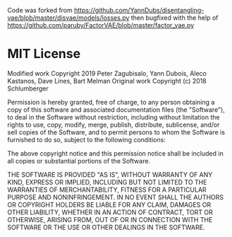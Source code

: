 Code was forked from https://github.com/YannDubs/disentangling-vae/blob/master/disvae/models/losses.py
then bugfixed with the help of https://github.com/paruby/FactorVAE/blob/master/factor_vae.py

MIT License
=====================

Modified work Copyright 2019 Peter Zagubisalo, Yann Dubois, Aleco Kastanos, Dave Lines, Bart Melman
Original work Copyright (c) 2018 Schlumberger

Permission is hereby granted, free of charge, to any person obtaining a copy
of this software and associated documentation files (the "Software"), to deal
in the Software without restriction, including without limitation the rights
to use, copy, modify, merge, publish, distribute, sublicense, and/or sell
copies of the Software, and to permit persons to whom the Software is
furnished to do so, subject to the following conditions:

The above copyright notice and this permission notice shall be included in all
copies or substantial portions of the Software.

THE SOFTWARE IS PROVIDED "AS IS", WITHOUT WARRANTY OF ANY KIND, EXPRESS OR
IMPLIED, INCLUDING BUT NOT LIMITED TO THE WARRANTIES OF MERCHANTABILITY,
FITNESS FOR A PARTICULAR PURPOSE AND NONINFRINGEMENT. IN NO EVENT SHALL THE
AUTHORS OR COPYRIGHT HOLDERS BE LIABLE FOR ANY CLAIM, DAMAGES OR OTHER
LIABILITY, WHETHER IN AN ACTION OF CONTRACT, TORT OR OTHERWISE, ARISING FROM,
OUT OF OR IN CONNECTION WITH THE SOFTWARE OR THE USE OR OTHER DEALINGS IN THE
SOFTWARE.
